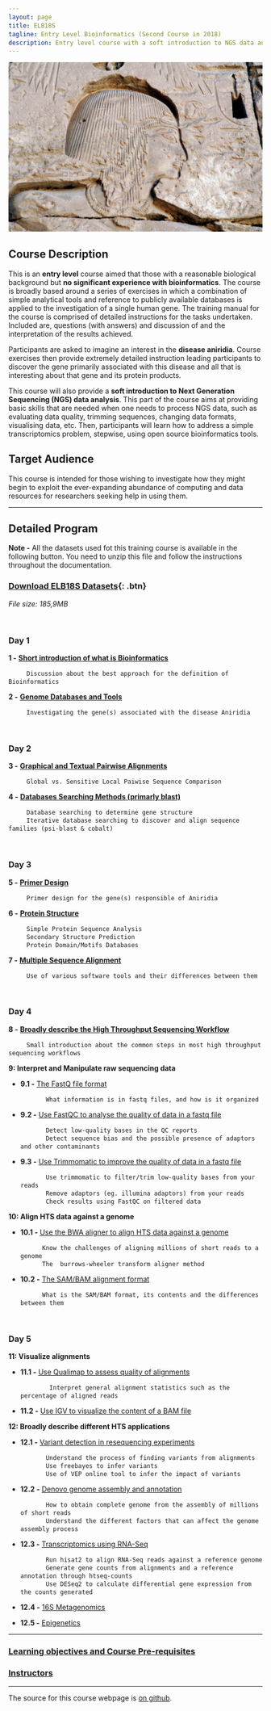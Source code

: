```yaml
---
layout: page
title: ELB18S 
tagline: Entry Level Bioinformatics (Second Course in 2018)
description: Entry level course with a soft introduction to NGS data analysis
---
```


![](./pages/Images/ELB18S_entry.jpg)

## Course Description
This is an **entry level** course aimed that those with a reasonable biological background but **no significant experience with bioinformatics**. The course is broadly based around a series of exercises in which a combination of simple analytical tools and reference to publicly available databases is applied to the investigation of a single human gene. The training manual for the course is comprised of detailed instructions for the tasks undertaken. Included are, questions (with answers) and discussion of and the interpretation of the results achieved.

Participants are asked to imagine an interest in the **disease aniridia**. Course exercises then provide extremely detailed instruction leading participants to discover the gene primarily associated with this disease and all that is interesting about that gene and its protein products.

This course will also provide a **soft introduction to Next Generation Sequencing (NGS) data analysis**. This part of the course aims at providing basic skills that are needed when one needs to process NGS data, such as evaluating data quality, trimming sequences, changing data formats, visualising data, etc. Then, participants will learn how to address a simple transcriptomics problem, stepwise, using open source bioinformatics tools.

## Target Audience
This course is intended for those wishing to investigate how they might begin to exploit the ever-expanding abundance of computing and data resources for researchers seeking help in using them. 

---

## Detailed Program

**Note -** All the datasets used fot this training course is available in the following button. You need to unzip this file and follow the instructions throughout the documentation.

### [Download ELB18S Datasets](https://github.com/maccardoso/ELB18S/archive/data.zip){: .btn} 
*File size: 185,9MB*

<br/>

### Day 1
**1 -** [**Short introduction of what is Bioinformatics**](assets/000-Bioinformatics_Definition.pdf)
        
         Discussion about the best approach for the definition of Bioinformatics

**2 -** [**Genome Databases and Tools**](assets/01-Databases_Practical.pdf)

         Investigating the gene(s) associated with the disease Aniridia      

<br/>

### Day 2
**3 -** [**Graphical and Textual Pairwise Alignments**](assets/02-Pairwise_Alignment_Practical.pdf)

         Global vs. Sensitive Local Paiwise Sequence Comparison

**4 -** [**Databases Searching Methods (primarly blast)**](assets/03-Database_Searching_Practical.pdf)

         Database searching to determine gene structure
         Iterative database searching to discover and align sequence families (psi-blast & cobalt)

<br/>

### Day 3
**5 -** [**Primer Design**](assets/04-Primer_Design_Practical.pdf)

         Primer design for the gene(s) responsible of Aniridia 

**6 -** [**Protein Structure**](assets/05-Structure_Prediction_Practical.pdf)

         Simple Protein Sequence Analysis
         Secondary Structure Prediction
         Protein Domain/Motifs Databases

**7 -** [**Multiple Sequence Alignment**](assets/06-Multiple_Sequence_Alignment_Practical.pdf)

         Use of various software tools and their differences between them

<br/>

### Day 4
**8 -** [**Broadly describe the High Throughput Sequencing Workflow**](pages/L08.md)

         Small introduction about the common steps in most high throughput sequencing workflows
         
**9: Interpret and Manipulate raw sequencing data**
  + **9.1 -** [The FastQ file format](pages/L09.md)
  
               What information is in fastq files, and how is it organized
                
  + **9.2 -** [Use FastQC to analyse the quality of data in a fastq file](pages/L09.md/#LO9.2)
  
               Detect low-quality bases in the QC reports  
               Detect sequence bias and the possible presence of adaptors and other contaminants
               
  + **9.3 -** [Use Trimmomatic to improve the quality of data in a fastq file](pages/L09.md/#LO9.3)
               
               Use trimmomatic to filter/trim low-quality bases from your reads
               Remove adaptors (eg. illumina adaptors) from your reads
               Check results using FastQC on filtered data
               
**10: Align HTS data against a genome**
  + **10.1 -** [Use the BWA aligner to align HTS data against a genome](pages/L10.md)
  
              Know the challenges of aligning millions of short reads to a genome
              The  burrows-wheeler transform aligner method
                         
  + **10.2 -** [The SAM/BAM alignment format](pages/L10.md/#L10.2)
              
              What is the SAM/BAM format, its contents and the differences between them

<br/>

### Day 5
**11: Visualize alignments**
  + **11.1 -** [Use Qualimap to assess quality of alignments](pages/L11.md)
                
                Interpret general alignment statistics such as the percentage of aligned reads
                
  + **11.2 -** [Use IGV to visualize the content of a BAM file](pages/L11.md/#L11.2)
              
**12: Broadly describe different HTS applications**
  + **12.1 -** [Variant detection in resequencing experiments](pages/L12.md)
  
               Understand the process of finding variants from alignments
               Use freebayes to infer variants
               Use of VEP online tool to infer the impact of variants
  
  + **12.2 -** [Denovo genome assembly and annotation](pages/L12.md/#L12.2)
  
               How to obtain complete genome from the assembly of millions of short reads
               Understand the different factors that can affect the genome assembly process
  
  + **12.3 -** [Transcriptomics using RNA-Seq](pages/L12.md/#L12.3)
  
               Run hisat2 to align RNA-Seq reads against a reference genome
               Generate gene counts from alignments and a reference annotation through htseq-counts
               Use DESeq2 to calculate differential gene expression from the counts generated
               
  + **12.4 -** [16S Metagenomics](pages/L12.md/#L12.4)
  
  + **12.5 -** [Epigenetics](pages/L12.md/#L12.5)

---

### [Learning objectives and Course Pre-requisites](pages/objectives_prerequisites.md)


### [Instructors](pages/instructors.md)
---

The source for this course webpage is [on github](https://github.com/maccardoso/ELB18S).
